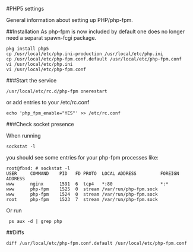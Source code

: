 #PHP5 settings

General information about setting up PHP/php-fpm.

##Installation
As php-fpm is now included by default one does no longer need a separat spawn-fcgi package.

    pkg install php5
    cp /usr/local/etc/php.ini-production /usr/local/etc/php.ini
    cp /usr/local/etc/php-fpm.conf.default /usr/local/etc/php-fpm.conf
    vi /usr/local/etc/php.ini
    vi /usr/local/etc/php-fpm.conf

###Start the service
    
    /usr/local/etc/rc.d/php-fpm onerestart
    
or add entries to your /etc/rc.conf

    echo 'php_fpm_enable="YES"' >> /etc/rc.conf

###Check socket presence

When running

    sockstat -l

you should see some entries for your php-fpm processes like:

    root@fbsd: # sockstat -l
    USER     COMMAND    PID   FD PROTO  LOCAL ADDRESS         FOREIGN ADDRESS      
    www      nginx      1591  6  tcp4   *:80                  *:*
    www      php-fpm    1525  0  stream /var/run/php-fpm.sock
    www      php-fpm    1524  0  stream /var/run/php-fpm.sock
    root     php-fpm    1523  7  stream /var/run/php-fpm.sock

Or run
     
     ps aux -d | grep php

##Diffs

    diff /usr/local/etc/php-fpm.conf.default /usr/local/etc/php-fpm.conf
